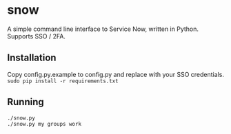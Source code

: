 # snow
A simple command line interface to Service Now, written in Python. Supports SSO / 2FA.

## Installation
Copy config.py.example to config.py and replace with your SSO credentials.  
`sudo pip install -r requirements.txt`  

## Running
`./snow.py`  
`./snow.py my groups work`  
